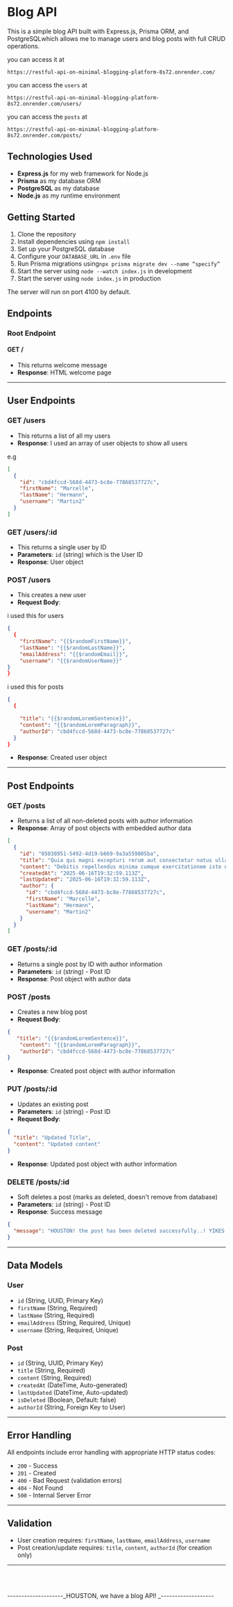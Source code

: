 # Blog API

This is a simple blog API built with Express.js, Prisma ORM, and PostgreSQLwhich allows me to manage users and blog posts with full CRUD operations.

you can access it at
```
https://restful-api-on-minimal-blogging-platform-8s72.onrender.com/

```

you can access the `users` at

```
https://restful-api-on-minimal-blogging-platform-8s72.onrender.com/users/

```

you can access the `posts` at

```
https://restful-api-on-minimal-blogging-platform-8s72.onrender.com/posts/

```

## Technologies Used

- **Express.js** for my web framework for Node.js
- **Prisma** as my database ORM
- **PostgreSQL** as my database
- **Node.js** as my runtime environment

## Getting Started

1. Clone the repository
2. Install dependencies using `npm install`
3. Set up your PostgreSQL database
4. Configure your `DATABASE_URL` in `.env` file
5. Run Prisma migrations using`npx prisma migrate dev --name “specify”`
6. Start the server using `node --watch index.js` in development
7. Start the server using `node index.js` in production

The server will run on port 4100 by default.

## Endpoints

### Root Endpoint

#### GET /

- This returns welcome message
- **Response**: HTML welcome page

---

## User Endpoints

### GET /users

- This returns a list of all my users
- **Response**: I used an array of user objects to show all users

e.g

```json
[
  {
    "id": "cbd4fccd-568d-4473-bc8e-77868537727c",
    "firstName": "Marcelle",
    "lastName": "Hermann",
    "username": "Martin2"
  }
]
```

### GET /users/:id

- This returns a single user by ID
- **Parameters**: `id` (string) which is the User ID
- **Response**: User object

### POST /users

- This creates a new user
- **Request Body**:

i used this for users

```json
{
  {
    "firstName": "{{$randomFirstName}}",
    "lastName": "{{$randomLastName}}",
    "emailAddress": "{{$randomEmail}}",
    "username": "{{$randomUserName}}"
}
}
```

i used this for posts

```json
{
  {

    "title": "{{$randomLoremSentence}}",
    "content": "{{$randomLoremParagraph}}",
    "authorId": "cbd4fccd-568d-4473-bc8e-77868537727c"
  }
}

```

- **Response**: Created user object

---

## Post Endpoints

### GET /posts

- Returns a list of all non-deleted posts with author information
- **Response**: Array of post objects with embedded author data

```json
[
  {
    "id": "05038951-5492-4d19-b669-9a3a559805ba",
    "title": "Quia qui magni excepturi rerum aut consectetur natus ullam rerum.",
    "content": "Debitis repellendus minima cumque exercitationem iste non quia laudantium. Dolorum quo eligendi est praesentium omnis dicta odit omnis deserunt. Quia laudantium qui et. Et a omnis eius saepe laudantium neque consequatur nemo. Necessitatibus autem delectus reprehenderit.",
    "createdAt": "2025-06-16T19:32:59.113Z",
    "lastUpdated": "2025-06-16T19:32:59.113Z",
    "author": {
      "id": "cbd4fccd-568d-4473-bc8e-77868537727c",
      "firstName": "Marcelle",
      "lastName": "Hermann",
      "username": "Martin2"
    }
  }
]
```

### GET /posts/:id

- Returns a single post by ID with author information
- **Parameters**: `id` (string) - Post ID
- **Response**: Post object with author data

### POST /posts

- Creates a new blog post
- **Request Body**:

```json
{
   "title": "{{$randomLoremSentence}}",
    "content": "{{$randomLoremParagraph}}",
    "authorId": "cbd4fccd-568d-4473-bc8e-77868537727c"
}
```

- **Response**: Created post object with author information

### PUT /posts/:id

- Updates an existing post
- **Parameters**: `id` (string) - Post ID
- **Request Body**:

```json
{
  "title": "Updated Title",
  "content": "Updated content"
}
```

- **Response**: Updated post object with author information

### DELETE /posts/:id

- Soft deletes a post (marks as deleted, doesn't remove from database)
- **Parameters**: `id` (string) - Post ID
- **Response**: Success message

```json
{
  "message": "HOUSTON! the post has been deleted successfully..! YIKES.."
}
```

---

## Data Models

### User

- `id` (String, UUID, Primary Key)
- `firstName` (String, Required)
- `lastName` (String, Required)
- `emailAddress` (String, Required, Unique)
- `username` (String, Required, Unique)

### Post

- `id` (String, UUID, Primary Key)
- `title` (String, Required)
- `content` (String, Required)
- `createdAt` (DateTime, Auto-generated)
- `lastUpdated` (DateTime, Auto-updated)
- `isDeleted` (Boolean, Default: false)
- `authorId` (String, Foreign Key to User)

---

## Error Handling

All endpoints include error handling with appropriate HTTP status codes:

- `200` - Success
- `201` - Created
- `400` - Bad Request (validation errors)
- `404` - Not Found
- `500` - Internal Server Error

---

## Validation

- User creation requires: `firstName`, `lastName`, `emailAddress`, `username`
- Post creation/update requires: `title`, `content`, `authorId` (for creation only)

---

<br></br>

--------------------_HOUSTON, we have a blog API! _-------------------
